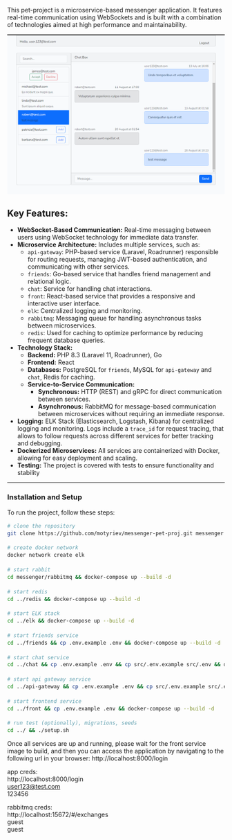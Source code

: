 This pet-project is a microservice-based messenger application. It features real-time communication using WebSockets and is built with a combination of technologies aimed at high performance and maintainability.

![Screenshot](/screenshot.png)

## Key Features:
- **WebSocket-Based Communication:** Real-time messaging between users using WebSocket technology for immediate data transfer.
- **Microservice Architecture:** Includes multiple services, such as:
  - `api-gateway`: PHP-based service (Laravel, Roadrunner) responsible for routing requests, managing JWT-based authentication, and communicating with other services.
  - `friends`: Go-based service that handles friend management and relational logic.
  - `chat`: Service for handling chat interactions.
  - `front`: React-based service that provides a responsive and interactive user interface.
  - `elk`: Centralized logging and monitoring.
  - `rabbitmq`: Messaging queue for handling asynchronous tasks between microservices.
  - `redis`: Used for caching to optimize performance by reducing frequent database queries.
- **Technology Stack:**
  - **Backend:** PHP 8.3 (Laravel 11, Roadrunner), Go
  - **Frontend:** React
  - **Databases:** PostgreSQL for `friends`, MySQL for `api-gateway` and `chat`, Redis for caching.
  - **Service-to-Service Communication:**
    - **Synchronous:** HTTP (REST) and gRPC for direct communication between services.
    - **Asynchronous:** RabbitMQ for message-based communication between microservices without requiring an immediate response.
- **Logging:** ELK Stack (Elasticsearch, Logstash, Kibana) for centralized logging and monitoring. Logs include a `trace_id` for request tracing, that allows to follow requests across different services for better tracking and debugging.
- **Dockerized Microservices:** All services are containerized with Docker, allowing for easy deployment and scaling.
- **Testing:** The project is covered with tests to ensure functionality and stability

---

### Installation and Setup

To run the project, follow these steps:

```bash
# clone the repository
git clone https://github.com/motyriev/messenger-pet-proj.git messenger

# create docker network
docker network create elk

# start rabbit
cd messenger/rabbitmq && docker-compose up --build -d

# start redis
cd ../redis && docker-compose up --build -d

# start ELK stack
cd ../elk && docker-compose up --build -d

# start friends service
cd ../friends && cp .env.example .env && docker-compose up --build -d

# start chat service
cd ../chat && cp .env.example .env && cp src/.env.example src/.env && docker-compose up --build -d

# start api gateway service
cd ../api-gateway && cp .env.example .env && cp src/.env.example src/.env && docker-compose up --build -d 

# start frontend service
cd ../front && cp .env.example .env && docker-compose up --build -d

# run test (optionally), migrations, seeds
cd ../ && ./setup.sh
```

Once all services are up and running, please wait for the front service image to build, and then you can access the application by navigating to the following url in your browser:
http://localhost:8000/login

app creds:  
http://localhost:8000/login  
user123@test.com  
123456

rabbitmq creds:  
http://localhost:15672/#/exchanges  
guest  
guest

